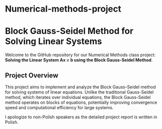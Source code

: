 # Numerical-methods-project
# Block Gauss-Seidel Method for Solving Linear Systems

Welcome to the GitHub repository for our Numerical Methods class project: **Solving the Linear System Ax = b using the Block Gauss-Seidel Method**.

## Project Overview

This project aims to implement and analyze the Block Gauss-Seidel method for solving systems of linear equations. Unlike the traditional Gauss-Seidel method, which iterates over individual equations, the Block Gauss-Seidel method operates on blocks of equations, potentially improving convergence speed and computational efficiency for large systems.

I apologize to non-Polish speakers as the detailed project report is written in Polish. 
